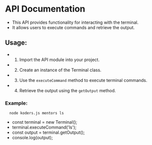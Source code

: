 # API Documentation

- This API provides functionality for interacting with the terminal.
- It allows users to execute commands and retrieve the output.

## Usage:

- 1.  Import the API module into your project.
- 2.  Create an instance of the Terminal class.
- 3.  Use the `executeCommand` method to execute terminal commands.
- 4.  Retrieve the output using the `getOutput` method.

### Example:

```
  node koders.js mentors ls

```

- const terminal = new Terminal();
- terminal.executeCommand('ls');
- const output = terminal.getOutput();
- console.log(output);
